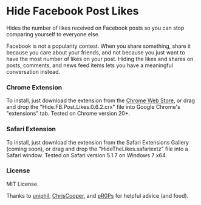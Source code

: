 # Hide Facebook Post Likes

Hides the number of likes received on Facebook posts so you can stop comparing yourself to everyone else.

Facebook is not a popularity contest. When you share something, share it because you care about your friends, and not because you just want to have the most number of likes on your post. Hiding the likes and shares on posts, comments, and news feed items lets you have a meaningful conversation instead.

### Chrome Extension
To install, just download the extension from the [Chrome Web Store](https://chrome.google.com/webstore/detail/hide-facebook-post-likes/epbnnhamgebfpfopdghjimdgfllbfpak), or drag and drop the "Hide.FB.Post.Likes.0.6.2.crx" file into Google Chrome's "extensions" tab. Tested on Chrome version 20+.

### Safari Extension
To install, just download the extension from the Safari Extensions Gallery (coming soon), or drag and drop the "HideTheLikes.safariextz" file into a Safari window. Tested on Safari version 5.1.7 on Windows 7 x64.

### License
MIT License.

Thanks to [uniphil](https://github.com/uniphil), [ChrisCooper](https://github.com/ChrisCooper), and [pR0Ps](https://github.com/pR0Ps) for helpful advice (and food).
